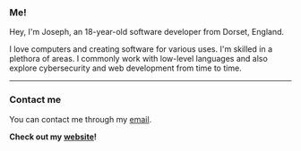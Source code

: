 ### Me!

Hey, I'm Joseph, an 18-year-old software developer from Dorset, England.

I love computers and creating software for various uses. I'm skilled in a plethora of areas. I commonly work with low-level languages and also explore cybersecurity and web development from time to time.

---

### Contact me

You can contact me through my [email](mailto:josephbedford@proton.me).

**Check out my [website](https://jibstack64.github.io)!**

